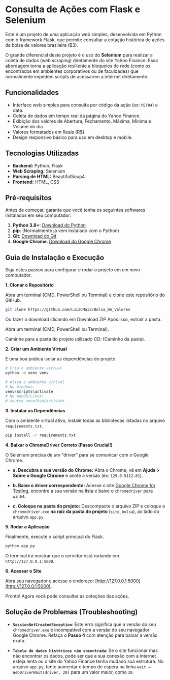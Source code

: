 # Consulta de Ações com Flask e Selenium

Este é um projeto de uma aplicação web simples, desenvolvida em Python com o framework Flask, que permite consultar a cotação histórica de ações da bolsa de valores brasileira (B3).

O grande diferencial deste projeto é o uso do **Selenium** para realizar a coleta de dados (web scraping) diretamente do site Yahoo Finance. Essa abordagem torna a aplicação resiliente a bloqueios de rede (como os encontrados em ambientes corporativos ou de faculdades) que normalmente impedem scripts de acessarem a internet diretamente.

## Funcionalidades

- Interface web simples para consulta por código da ação (ex: `PETR4`) e data.
- Coleta de dados em tempo real da página do Yahoo Finance.
- Exibição dos valores de Abertura, Fechamento, Máxima, Mínima e Volume do dia.
- Valores formatados em Reais (R$).
- Design responsivo básico para uso em desktop e mobile.

## Tecnologias Utilizadas

- **Backend:** Python, Flask
- **Web Scraping:** Selenium
- **Parsing de HTML:** BeautifulSoup4
- **Frontend:** HTML, CSS

## Pré-requisitos

Antes de começar, garanta que você tenha os seguintes softwares instalados em seu computador:

1.  **Python 3.8+**: [Download do Python](https://www.python.org/downloads/)
2.  **pip**: (Normalmente já vem instalado com o Python)
3.  **Git**: [Download do Git](https://git-scm.com/downloads)
4.  **Google Chrome**: [Download do Google Chrome](https://www.google.com/chrome/)

## Guia de Instalação e Execução

Siga estes passos para configurar e rodar o projeto em um novo computador.

**1. Clonar o Repositório**

Abra um terminal (CMD, PowerShell ou Terminal) e clone este repositório do GitHub.

```bash
git clone https://github.com/LuizCMaia/Bolsa_De_Valores
```
Ou fazer o download clicando em Download ZIP
Após isso, extrair a pasta.

Abra um terminal (CMD, PowerShell ou Terminal).

Caminhe para a pasta do projeto utilizado CD: (Caminho da pasta).

**2. Criar um Ambiente Virtual**

É uma boa prática isolar as dependências do projeto.

```bash
# Cria o ambiente virtual
python -m venv venv

# Ativa o ambiente virtual
# No Windows:
venv\Scripts\activate
# No macOS/Linux:
# source venv/bin/activate
```

**3. Instalar as Dependências**

Com o ambiente virtual ativo, instale todas as bibliotecas listadas no arquivo `requirements.txt`.

```bash
pip install -r requirements.txt
```

**4. Baixar o ChromeDriver Correto (Passo Crucial!)**

O Selenium precisa de um "driver" para se comunicar com o Google Chrome.

- **a. Descubra a sua versão do Chrome:** Abra o Chrome, vá em **Ajuda > Sobre o Google Chrome** e anote a versão (ex: `129.0.5112.81`).

- **b. Baixe o driver correspondente:** Acesse o site [Google Chrome for Testing](https://googlechromelabs.github.io/chrome-for-testing/), encontre a sua versão na lista e baixe o `chromedriver` para `win64`.

- **c. Coloque na pasta do projeto:** Descompacte o arquivo ZIP e coloque o `chromedriver.exe` **na raiz da pasta do projeto** (`site_bolsa`), ao lado do arquivo `app.py`.

**5. Rodar a Aplicação**

Finalmente, execute o script principal do Flask.

```bash
python app.py
```

O terminal irá mostrar que o servidor está rodando em `http://127.0.0.1:5000`.

**6. Acessar o Site**

Abra seu navegador e acesse o endereço: [http://127.0.0.1:5000](http://127.0.0.1:5000).

Pronto! Agora você pode consultar as cotações das ações.

## Solução de Problemas (Troubleshooting)

- **`SessionNotCreatedException`**: Este erro significa que a versão do seu `chromedriver.exe` é incompatível com a versão do seu navegador Google Chrome. Refaça o **Passo 4** com atenção para baixar a versão exata.

- **`Tabela de dados históricos não encontrada`**: Se o site funcionar mas não encontrar os dados, pode ser que a sua conexão com a internet esteja lenta ou o site do Yahoo Finance tenha mudado sua estrutura. No arquivo `app.py`, tente aumentar o tempo de espera na linha `wait = WebDriverWait(driver, 20)` para um valor maior, como `30`.
